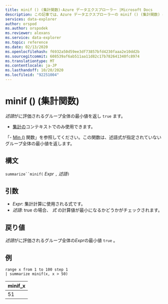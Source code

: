 ```yaml
---
title: minif () (集計関数)-Azure データエクスプローラー |Microsoft Docs
description: この記事では、Azure データエクスプローラーの minif () (集計関数) について説明します。
services: data-explorer
author: orspod
ms.author: orspodek
ms.reviewer: alexans
ms.service: data-explorer
ms.topic: reference
ms.date: 02/13/2020
ms.openlocfilehash: f6932a50d59ee3df73857bfd4230faaa2e10dd2b
ms.sourcegitcommit: 608539af6ab511aa11d82c17b782641340fc8974
ms.translationtype: MT
ms.contentlocale: ja-JP
ms.lasthandoff: 10/20/2020
ms.locfileid: "92251004"
---
```

# <a name="minif-aggregation-function"></a>minif () (集計関数)

*述語*がに評価されるグループ全体の最小値を返し `true` ます。

* [集計の](summarizeoperator.md)コンテキストでのみ使用できます。

「- [Min ()](min-aggfunction.md) 関数」を参照してください。この関数は、述語式が指定されていないグループ全体の最小値を返します。

## <a name="syntax"></a>構文

`summarize``minif(` *Expr* `,` *述語*`)`

## <a name="arguments"></a>引数

* *Expr*: 集計計算に使用される式です。
* *述語*: true の場合、 *式* の計算値が最小になるかどうかがチェックされます。

## <a name="returns"></a>戻り値

*述語*がに評価されるグループ全体の*Expr*の最小値 `true` 。

## <a name="examples"></a>例

```kusto
range x from 1 to 100 step 1
| summarize minif(x, x > 50)
```

|minif_x|
|---|
|51|
